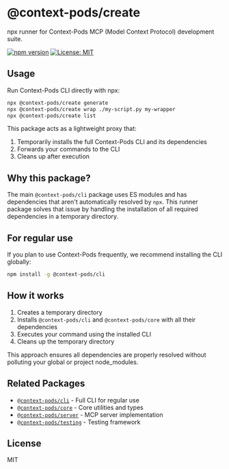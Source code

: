 # @context-pods/create

npx runner for Context-Pods MCP (Model Context Protocol) development suite.

[![npm version](https://badge.fury.io/js/@context-pods%2Fcreate.svg)](https://www.npmjs.com/package/@context-pods/create)
[![License: MIT](https://img.shields.io/badge/License-MIT-yellow.svg)](https://opensource.org/licenses/MIT)

## Usage

Run Context-Pods CLI directly with npx:

```bash
npx @context-pods/create generate
npx @context-pods/create wrap ./my-script.py my-wrapper
npx @context-pods/create list
```

This package acts as a lightweight proxy that:

1. Temporarily installs the full Context-Pods CLI and its dependencies
2. Forwards your commands to the CLI
3. Cleans up after execution

## Why this package?

The main `@context-pods/cli` package uses ES modules and has dependencies that aren't automatically resolved by `npx`. This runner package solves that issue by handling the installation of all required dependencies in a temporary directory.

## For regular use

If you plan to use Context-Pods frequently, we recommend installing the CLI globally:

```bash
npm install -g @context-pods/cli
```

## How it works

1. Creates a temporary directory
2. Installs `@context-pods/cli` and `@context-pods/core` with all their dependencies
3. Executes your command using the installed CLI
4. Cleans up the temporary directory

This approach ensures all dependencies are properly resolved without polluting your global or project node_modules.

## Related Packages

- [`@context-pods/cli`](https://www.npmjs.com/package/@context-pods/cli) - Full CLI for regular use
- [`@context-pods/core`](https://www.npmjs.com/package/@context-pods/core) - Core utilities and types
- [`@context-pods/server`](https://www.npmjs.com/package/@context-pods/server) - MCP server implementation
- [`@context-pods/testing`](https://www.npmjs.com/package/@context-pods/testing) - Testing framework

## License

MIT
